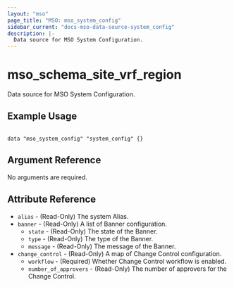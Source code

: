 ```yaml
---
layout: "mso"
page_title: "MSO: mso_system_config"
sidebar_current: "docs-mso-data-source-system_config"
description: |-
  Data source for MSO System Configuration.
---
```


# mso_schema_site_vrf_region #

Data source for MSO System Configuration.

## Example Usage ##

```hcl

data "mso_system_config" "system_config" {}

```

## Argument Reference ##

No arguments are required.

## Attribute Reference ##

* `alias` - (Read-Only) The system Alias.
* `banner` - (Read-Only) A list of Banner configuration.
    * `state` - (Read-Only) The state of the Banner.
    * `type` - (Read-Only) The type of the Banner.
    * `message` - (Read-Only) The message of the Banner.
* `change_control` - (Read-Only) A map of Change Control configuration.
    * `workflow` - (Required) Whether Change Control workflow is enabled. 
    * `number_of_approvers` - (Read-Only) The number of approvers for the Change Control. 

